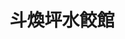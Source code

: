 ---
title: "斗煥坪水餃館"
description: "斗煥坪水餃館"
layout: shop
keywords:
  - 美食競賽
  - 台灣美食
  - 美食精選
datePublished: "2025-06-30"
dateModified: "2025-07-02"
city: "苗栗縣"
district: "頭份市"
address: "苗栗縣頭份市中正二路210號"
phone: "037660166"
geo: "24.680302336757983, 120.9468297837565"
google_map: "https://maps.app.goo.gl/6oHAV4658nAmiz7R9"
footinder: "https://footinder.com.tw/%E8%8B%97%E6%A0%97%E7%B8%A3%E9%A0%AD%E4%BB%BD%E5%B8%82/74641/"
official: "https://www.facebook.com/DHPdumpling/"
award:
  - name: "500盤"
    year: "2024"
    entries:
      - dishes:
          - "薑絲大腸"

---
